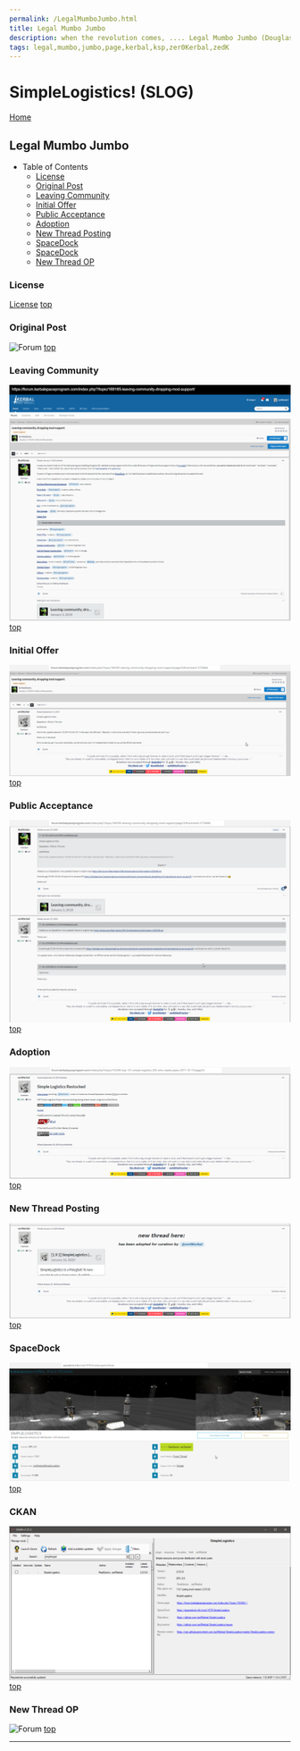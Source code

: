 ```yaml
---
permalink: /LegalMumboJumbo.html
title: Legal Mumbo Jumbo
description: when the revolution comes, .... Legal Mumbo Jumbo (Douglas Adams)
tags: legal,mumbo,jumbo,page,kerbal,ksp,zer0Kerbal,zedK
---
```

<!--
LegalMumboJumbo.md v1.0.5.1
SimpleLogistics! (SLOG)
created: 01 Feb 2022
updated: 15 May 2022
-->

<script src="https://kit.fontawesome.com/0ea5493613.js" crossorigin="anonymous"></script>
<i class="fa-solid fa-file-contract fa-beat-fade fa-3x" style="--fa-beat-fade-opacity: 0.1; --fa-beat-fade-scale: 1.25;color: #6495ED" ></i>

# SimpleLogistics! (SLOG)

[Home](./index.md)

## Legal Mumbo Jumbo

* Table of Contents
  * [License](#license)
  * [Original Post](#original-post)
  * [Leaving Community](#leaving-community)
  * [Initial Offer](#initial-offer)
  * [Public Acceptance](#public-acceptance)
  * [Adoption](#adoption)
  * [New Thread Posting](#new-thread-posting)
  * [SpaceDock](#spacedock)
  * [SpaceDock](#ckan)
  * [New Thread OP](#new-thread-op)

### License

[License](./LegalMumboJumbo/License.md)
[top](#legal-mumbo-jumbo)

### Original Post

![Forum](./LegalMumboJumbo/FORUM-01.png)
[top](#legal-mumbo-jumbo)

### Leaving Community

![Forum](./LegalMumboJumbo/FORUM-02.png)
[top](#legal-mumbo-jumbo)

### Initial Offer

![Forum](./LegalMumboJumbo/FORUM-03.png)
[top](#legal-mumbo-jumbo)

### Public Acceptance

![Forum](./LegalMumboJumbo/FORUM-04.png)
[top](#legal-mumbo-jumbo)

### Adoption

![Forum](./LegalMumboJumbo/FORUM-05.png)
[top](#legal-mumbo-jumbo)

### New Thread Posting

![Forum](./LegalMumboJumbo/FORUM-06.png)
[top](#legal-mumbo-jumbo)

### SpaceDock

![Forum](./LegalMumboJumbo/FORUM-07.png)
[top](#legal-mumbo-jumbo)

### CKAN

![Forum](./LegalMumboJumbo/FORUM-08.png)
[top](#legal-mumbo-jumbo)

### New Thread OP

![Forum](./LegalMumboJumbo/FORUM-09.png)
[top](#legal-mumbo-jumbo)

---

<!-- this file CC BY-ND 4.0 by zer0Kerbal -->
